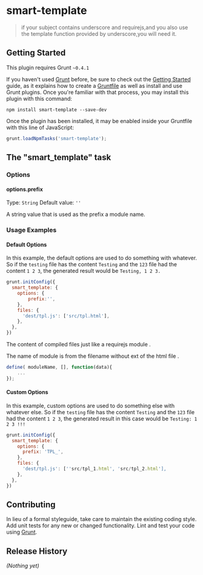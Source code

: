 # smart-template

> if your subject contains underscore and requirejs,and you also use the template function provided by underscore,you will need it.


## Getting Started
This plugin requires Grunt `~0.4.1`

If you haven't used [Grunt](http://gruntjs.com/) before, be sure to check out the [Getting Started](http://gruntjs.com/getting-started) guide, as it explains how to create a [Gruntfile](http://gruntjs.com/sample-gruntfile) as well as install and use Grunt plugins. Once you're familiar with that process, you may install this plugin with this command:

```shell
npm install smart-template --save-dev
```

Once the plugin has been installed, it may be enabled inside your Gruntfile with this line of JavaScript:

```js
grunt.loadNpmTasks('smart-template');
```

## The "smart_template" task


### Options

#### options.prefix
Type: `String`
Default value: `''`

A string value that is used as the prefix a module name.

### Usage Examples

#### Default Options
In this example, the default options are used to do something with whatever. So if the `testing` file has the content `Testing` and the `123` file had the content `1 2 3`, the generated result would be `Testing, 1 2 3.`

```js
grunt.initConfig({
  smart_template: {
    options: {
		prefix:'',
	},
    files: {
      'dest/tpl.js': ['src/tpl.html'],
    },
  },
})
```
The content of compiled files just like a requirejs module . 

The name of module is from the filename without ext of the html file . 

```js
define( moduleName, [], function(data){ 
	... 
});
```
#### Custom Options
In this example, custom options are used to do something else with whatever else. So if the `testing` file has the content `Testing` and the `123` file had the content `1 2 3`, the generated result in this case would be `Testing: 1 2 3 !!!`

```js
grunt.initConfig({
  smart_template: {
    options: {
      prefix: 'TPL_',
    },
    files: {
      'dest/tpl.js': [''src/tpl_1.html', 'src/tpl_2.html'],
    },
  },
})
```

## Contributing
In lieu of a formal styleguide, take care to maintain the existing coding style. Add unit tests for any new or changed functionality. Lint and test your code using [Grunt](http://gruntjs.com/).

## Release History
_(Nothing yet)_
